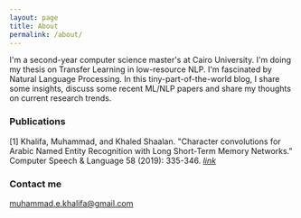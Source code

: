 ```yaml
---
layout: page
title: About
permalink: /about/
---
```


I'm a second-year computer science master's at Cairo University. I'm doing my thesis on Transfer Learning in low-resource NLP.
I'm fascinated by Natural Language Processing. 
In this tiny-part-of-the-world blog, I share some insights, discuss some recent ML/NLP papers and share my thoughts on current research trends.


### Publications 
[1] Khalifa, Muhammad, and Khaled Shaalan. "Character convolutions for Arabic Named Entity Recognition with Long Short-Term Memory Networks." Computer Speech & Language 58 (2019): 335-346.
[*link*](https://www.sciencedirect.com/science/article/pii/S0885230818301657?via%3Dihub)

### Contact me

[muhammad.e.khalifa@gmail.com](mailto:muhammad.e.khalifa@gmail.com)
